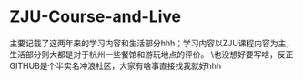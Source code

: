 # ZJU-Course-and-Live
主要记载了这两年来的学习内容和生活部分hhh；学习内容以ZJU课程内容为主，生活部分则大都是对于杭州一些餐馆和游玩地点的评价。
\\也没想好要写啥，反正GITHUB是个半实名冲浪社区，大家有啥事直接找我就好hhh
